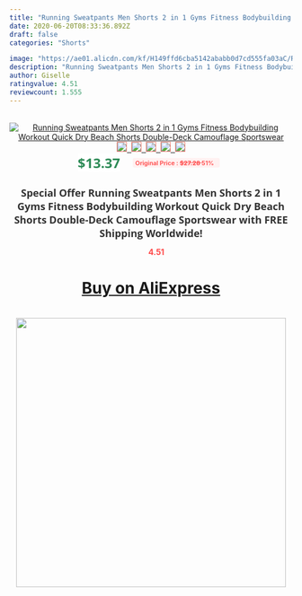 ```yaml
---
title: "Running Sweatpants Men Shorts 2 in 1 Gyms Fitness Bodybuilding Workout Quick Dry Beach Shorts Double-Deck Camouflage Sportswear"
date: 2020-06-20T08:33:36.892Z
draft: false
categories: "Shorts"

image: "https://ae01.alicdn.com/kf/H149ffd6cba5142ababb0d7cd555fa03aC/Running-Sweatpants-Men-Shorts-2-in-1-Gyms-Fitness-Bodybuilding-Workout-Quick-Dry-Beach-Shorts-Double.jpg"
description: "Running Sweatpants Men Shorts 2 in 1 Gyms Fitness Bodybuilding Workout Quick Dry Beach Shorts Double-Deck Camouflage Sportswear"
author: Giselle
ratingvalue: 4.51
reviewcount: 1.555
---
```

<br>
<div style="text-align: center;">
<a href="https://s.click.aliexpress.com/e/_AgKPVb" target="_blank" rel="nofollow noopener noreferrer"><img alt="Running Sweatpants Men Shorts 2 in 1 Gyms Fitness Bodybuilding Workout Quick Dry Beach Shorts Double-Deck Camouflage Sportswear" class="magnifier-image" src="https://ae01.alicdn.com/kf/H149ffd6cba5142ababb0d7cd555fa03aC/Running-Sweatpants-Men-Shorts-2-in-1-Gyms-Fitness-Bodybuilding-Workout-Quick-Dry-Beach-Shorts-Double.jpg_640x640.jpg">
<br>
<img style="border:1px solid salmon" src="https://ae01.alicdn.com/kf/H149ffd6cba5142ababb0d7cd555fa03aC/Running-Sweatpants-Men-Shorts-2-in-1-Gyms-Fitness-Bodybuilding-Workout-Quick-Dry-Beach-Shorts-Double.jpg_120x120.jpg">&nbsp;&nbsp;<img style="border:1px solid salmon" src="https://ae01.alicdn.com/kf/H2874602b10a04d5880f30f10d9d9885dD/Running-Sweatpants-Men-Shorts-2-in-1-Gyms-Fitness-Bodybuilding-Workout-Quick-Dry-Beach-Shorts-Double.jpg_120x120.jpg">&nbsp;&nbsp;<img style="border:1px solid salmon" src="https://ae01.alicdn.com/kf/H1108eee9e5814a8e8bba3c53868ff466y/Running-Sweatpants-Men-Shorts-2-in-1-Gyms-Fitness-Bodybuilding-Workout-Quick-Dry-Beach-Shorts-Double.jpg_120x120.jpg">&nbsp;&nbsp;<img style="border:1px solid salmon" src="https://ae01.alicdn.com/kf/H1286a49a8bd04234a28d94257eed3973S/Running-Sweatpants-Men-Shorts-2-in-1-Gyms-Fitness-Bodybuilding-Workout-Quick-Dry-Beach-Shorts-Double.jpg_120x120.jpg">&nbsp;&nbsp;<img style="border:1px solid salmon" src="https://ae01.alicdn.com/kf/Hcd399f15265241f1bb51ee035253ef8ad/Running-Sweatpants-Men-Shorts-2-in-1-Gyms-Fitness-Bodybuilding-Workout-Quick-Dry-Beach-Shorts-Double.jpg_120x120.jpg"></a></div><br0>
<div style="text-align: center;"><span style="background-color: white; border: 0px; box-sizing: border-box; color: seagreen; display: inline-block; font-family: &quot;open sans&quot; , &quot;arial&quot; , &quot;helvetica&quot; , sans-serif , &quot;heiti&quot;; font-size: 24px; font-stretch: inherit; font-weight: 700; line-height: inherit; margin: 0px 10px 0px 0px; padding: 0px; vertical-align: middle;">$13.37 </span>
<span style="background: rgb(255 , 241 , 241); border-radius: 3px; border: 0px; box-sizing: border-box; color: #ff4747; display: inline-block; font-family: inherit; font-size: 12px; font-stretch: inherit; font-style: inherit; font-variant: inherit; font-weight: 600; line-height: inherit; margin: 0px; padding: 2px 5px; transform: scale(0.9); vertical-align: middle;">Original Price : <b style="text-decoration: line-through;">$27.28 </b> 51%&nbsp;&nbsp;</span></div>
<h1 style="color: #333333; display: inline-block; font-family: &quot;open sans&quot; , &quot;arial&quot; , &quot;helvetica&quot; , sans-serif , &quot;heiti&quot;; font-size: 18px; font-stretch: inherit; font-weight: 700; text-align: center;">Special Offer Running Sweatpants Men Shorts 2 in 1 Gyms Fitness Bodybuilding Workout Quick Dry Beach Shorts Double-Deck Camouflage Sportswear with FREE Shipping Worldwide!</h1>
<div style="color: #ff4747; text-align: center;">
<img src="https://4.bp.blogspot.com/-M0ZcTcb-5uY/XleCXlxnR4I/AAAAAAAAAEc/OrjgMkXV1oMQFaCRZj5HQwOCBcu3w1FegCPcBGAYYCw/s1600/star.png" style="height: 15px;">&nbsp;<b>4.51</b></div>
<div class="button_cont" align="center"><a class="buynow_a" href="https://s.click.aliexpress.com/e/_AgKPVb" target="_blank" rel="nofollow noopener noreferrer"><H1>Buy on AliExpress</H1></a></div><br>
<div class="separator" style="clear: both; text-align: center;">
<img src="https://lh3.googleusercontent.com/-pTy5HemUv9M/XlePHvY0dAI/AAAAAAAAAE4/0nX5iRUoIWY8eMW9Dpxeirr157OZliDIgCLcBGAsYHQ/s1600/badge.gif" width="480">
</div>
